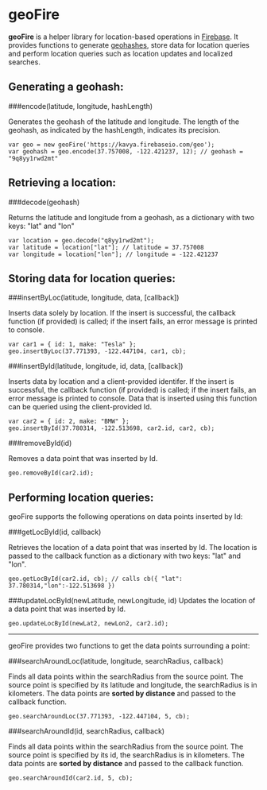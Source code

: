geoFire
=======
**geoFire** is a helper library for location-based operations in [Firebase](https://www.firebase.com/).
It provides functions to generate [geohashes](http://en.wikipedia.org/wiki/Geohash), store data for location queries and
perform location queries such as location updates and localized searches.

Generating a geohash:
---------------------
###encode(latitude, longitude, hashLength)

Generates the geohash of the latitude and longitude. The length of the geohash, as indicated by the hashLength, indicates its precision.

    var geo = new geoFire('https://kavya.firebaseio.com/geo');
    var geohash = geo.encode(37.757008, -122.421237, 12); // geohash = "9q8yy1rwd2mt" 

Retrieving a location:
----------------------
###decode(geohash)

Returns the latitude and longitude from a geohash, as a dictionary with two keys: "lat" and "lon"

    var location = geo.decode("q8yy1rwd2mt");
    var latitude = location["lat"]; // latitude = 37.757008
    var longitude = location["lon"]; // longitude = -122.421237

Storing data for location queries:
----------------------------------
###insertByLoc(latitude, longitude, data, [callback])

Inserts data solely by location. If the insert is successful, the callback function (if provided) is called;
if the insert fails, an error message is printed to console.

    var car1 = { id: 1, make: "Tesla" };
    geo.insertByLoc(37.771393, -122.447104, car1, cb);

###insertById(latitude, longitude, id, data, [callback])

Inserts data by location and a client-provided identifer. If the insert is successful, the callback function (if provided) is called;
if the insert fails, an error message is printed to console.
Data that is inserted using this function can be queried using the client-provided Id.

    var car2 = { id: 2, make: "BMW" };
    geo.insertById(37.780314, -122.513698, car2.id, car2, cb);

###removeById(id)

Removes a data point that was inserted by Id.

    geo.removeById(car2.id);

Performing location queries:
----------------------------
geoFire supports the following operations on data points inserted by Id:

###getLocById(id, callback)

Retrieves the location of a data point that was inserted by Id. The location is passed to the callback function as a dictionary with two keys: "lat" and "lon".

    geo.getLocById(car2.id, cb); // calls cb({ "lat": 37.780314,"lon":-122.513698 })

###updateLocById(newLatitude, newLongitude, id)
Updates the location of a data point that was inserted by Id.
    
    geo.updateLocById(newLat2, newLon2, car2.id);

***
geoFire provides two functions to get the data points surrounding a point:

###searchAroundLoc(latitude, longitude, searchRadius, callback)

Finds all data points within the searchRadius from the source point. The source point is specified by its latitude and longitude,
the searchRadius is in kilometers. The data points are **sorted by distance** and passed to the callback function.

    geo.searchAroundLoc(37.771393, -122.447104, 5, cb);

###searchAroundId(id, searchRadius, callback)

Finds all data points within the searchRadius from the source point. The source point is specified by its id,
the searchRadius is in kilometers. The data points are **sorted by distance** and passed to the callback function.

    geo.searchAroundId(car2.id, 5, cb);